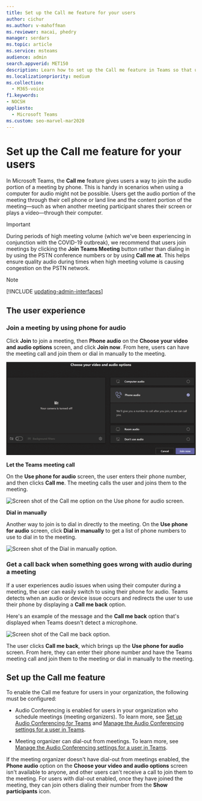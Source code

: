 ```yaml
---
title: Set up the Call me feature for your users
author: cichur
ms.author: v-mahoffman
ms.reviewer: macai, phedry
manager: serdars
ms.topic: article
ms.service: msteams
audience: admin
search.appverid: MET150
description: Learn how to set up the Call me feature in Teams so that users can join the audio portion by phone when using their computer for audio might not be possible.
ms.localizationpriority: medium
ms.collection: 
  - M365-voice
f1.keywords:
- NOCSH
appliesto: 
  - Microsoft Teams
ms.custom: seo-marvel-mar2020
---
```


# Set up the Call me feature for your users

In Microsoft Teams, the **Call me** feature gives users a way to join the audio portion of a meeting by phone. This is handy in scenarios when using a computer for audio might not be possible. Users get the audio portion of the meeting through their cell phone or land line and the content portion of the meeting&mdash;such as when another meeting participant shares their screen or plays a video&mdash;through their computer.

> [!IMPORTANT]
> 
> During periods of high meeting volume (which we've been experiencing in conjunction with the COVID-19 outbreak), we recommend that users join meetings by clicking the <strong>Join Teams Meeting</strong> button rather than dialing in by using the PSTN conference numbers or by using <strong>Call me at</strong>. This helps ensure quality audio during times when high meeting volume is causing congestion on the PSTN network.

> [!NOTE]
> [!INCLUDE [updating-admin-interfaces](includes/updating-admin-interfaces.md)]

## The user experience

### Join a meeting by using phone for audio

Click **Join** to join a meeting, then **Phone audio** on the **Choose your video and audio options** screen, and click **Join now**. From here, users can have the meeting call and join them or dial in manually to the meeting.

![Screen shot of the Phone audio option.](media/set-up-the-call-me-feature-for-your-users-phone-audio.png)

**Let the Teams meeting call**

On the **Use phone for audio** screen, the user enters their phone number, and then clicks **Call me**. The meeting calls the user and joins them to the meeting.

![Screen shot of the Call me option on the Use phone for audio screen.](media/set-up-the-call-me-feature-for-your-users-call-me.png)

**Dial in manually**

Another way to join is to dial in directly to the meeting. On the **Use phone for audio** screen, click **Dial in manually** to get a list of phone numbers to use to dial in to the meeting.

![Screen shot of the Dial in manually option.](media/set-up-the-call-me-feature-for-your-users-dial-in.png)

### Get a call back when something goes wrong with audio during a meeting

If a user experiences audio issues when using their computer during a meeting, the user can easily switch to using their phone for audio. Teams detects when an audio or device issue occurs and redirects the user to use their phone by displaying a **Call me back** option.

Here's an example of the message and the **Call me back** option that's displayed when Teams doesn't detect a microphone.

![Screen shot of the Call me back option.](media/set-up-the-call-me-feature-for-your-users-no-mic.PNG)

The user clicks **Call me back**, which brings up the **Use phone for audio** screen. From here, they can enter their phone number and have the Teams meeting call and join them to the meeting or dial in manually to the meeting.

## Set up the Call me feature

To enable the Call me feature for users in your organization, the following must be configured:

- Audio Conferencing is enabled for users in your organization who schedule meetings (meeting organizers). To learn more, see [Set up Audio Conferencing for Teams](set-up-audio-conferencing-in-teams.md) and [Manage the Audio Conferencing settings for a user in Teams](manage-the-audio-conferencing-settings-for-a-user-in-teams.md).

- Meeting organizer can dial-out from meetings. To learn more, see [Manage the Audio Conferencing settings for a user in Teams](manage-the-audio-conferencing-settings-for-a-user-in-teams.md).

If the meeting organizer doesn't have dial-out from meetings enabled, the **Phone audio** option on the **Choose your video and audio options** screen isn't available to anyone, and other users can't receive a call to join them to the meeting. For users with dial-out enabled, once they have joined the meeting, they can join others dialing their number from the **Show participants** icon.
